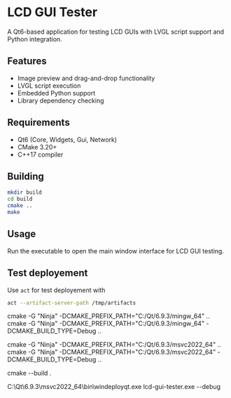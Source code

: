 # LCD GUI Tester

A Qt6-based application for testing LCD GUIs with LVGL script support and Python integration.

## Features

- Image preview and drag-and-drop functionality
- LVGL script execution
- Embedded Python support
- Library dependency checking

## Requirements

- Qt6 (Core, Widgets, Gui, Network)
- CMake 3.20+
- C++17 compiler

## Building

```bash
mkdir build
cd build
cmake ..
make
```

## Usage

Run the executable to open the main window interface for LCD GUI testing.

## Test deployement  

Use `act` for test deployement with  

``` bash
act --artifact-server-path /tmp/artifacts
```


cmake -G "Ninja" -DCMAKE_PREFIX_PATH="C:/Qt/6.9.3/mingw_64" ..
cmake -G "Ninja" -DCMAKE_PREFIX_PATH="C:/Qt/6.9.3/mingw_64" -DCMAKE_BUILD_TYPE=Debug ..

cmake -G "Ninja" -DCMAKE_PREFIX_PATH="C:/Qt/6.9.3/msvc2022_64" ..
cmake -G "Ninja" -DCMAKE_PREFIX_PATH="C:/Qt/6.9.3/msvc2022_64" -DCMAKE_BUILD_TYPE=Debug ..

cmake --build .

C:\Qt\6.9.3\msvc2022_64\bin\windeployqt.exe lcd-gui-tester.exe --debug